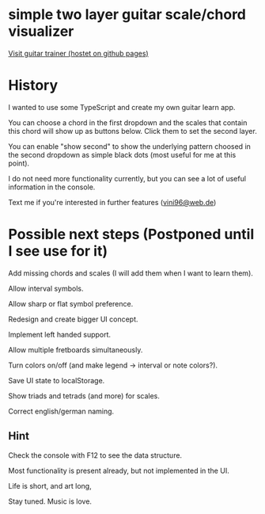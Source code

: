 # simple two layer guitar scale/chord visualizer

[Visit guitar trainer (hostet on github pages)](https://vincentwue.github.io/guitar-trainer/)

# History

I wanted to use some TypeScript and create my own guitar learn app.

You can choose a chord in the first dropdown and the scales that contain this chord will show up as buttons below. Click them to set the second layer.

You can enable "show second" to show the underlying pattern choosed in the second dropdown as simple black dots (most useful for me at this point).

I do not need more functionality currently,
but you can see a lot of useful information in the console.

Text me if you're interested in further features (vini96@web.de)

# Possible next steps (Postponed until I see use for it)

Add missing chords and scales (I will add them when I want to learn them).

Allow interval symbols.

Allow sharp or flat symbol preference.

Redesign and create bigger UI concept.

Implement left handed support.

Allow multiple fretboards simultaneously.

Turn colors on/off (and make legend -> interval or note colors?).

Save UI state to localStorage.

Show triads and tetrads (and more) for scales.

Correct english/german naming.

## Hint

Check the console with F12 to see the data structure.

Most functionality is present already, but not implemented in the UI.

Life is short,
and art long,

Stay tuned. Music is love.